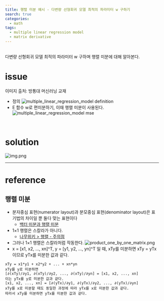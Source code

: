 ```yaml
---
title: 행렬 미분 예시 - 다변량 선형회귀 모델 최적의 파라미터 w 구하기
search: true
categories: 
  - math
tags:
  - multiple linear regression model
  - matrix derivative
---
```

<br />
다변량 선형회귀 모델 최적의 파라미터 w 구하며 행렬 미분에 대해 알아본다. 

# issue

이미지 출처: 방통대 머신러닝 교재
- 정의
![multiple_linear_regression_model definition]({{site.url}}{{site.baseurl}}/assets/images/mlrm/mlrm_definition.png)
- E 함수 w로 편미분하기, 이때 행렬 미분이 사용된다.
![multiple_linear_regression_model mse]({{site.url}}{{site.baseurl}}/assets/images/mlrm/mlrm_mse.png)

<br />

# solution 


![img.png]({{site.url}}{{site.baseurl}}/assets/images/mlrm/chatgpt_solution.png)

---
# reference
## 행렬 미분
- 분자중심 표현(numerator layout)과 분모중심 표현(denominator layout)은 표기법의 차이일 뿐 둘다 맞는 표현이다
  - [백터 미분과 행렬 미분](https://darkpgmr.tistory.com/141)
- 1×1 행렬은 스칼라가 아니다.
  - [나무위키 > 행렬 - 주의점](https://namu.wiki/w/%ED%96%89%EB%A0%AC(%EC%88%98%ED%95%99)#s-4.7)
- 그러나 1×1 행렬은 스칼라처럼 작동한다.
![product_one_by_one_matrix.png]({{site.url}}{{site.baseurl}}/assets/images/mlrm/product_one_by_one_matrix.png)
- x = [x1, x2, ..., xn]^T,   y = [y1, y2, ..., yn]^T 일 때,  xTy를 미분하면 xTy = yTx이므로 yTx를 미분한 값과 같다.
```
xTy = x1*y1 + x2*y2 + ... + xn*yn
xTy를 y로 미분하면
[∂(xTy)/∂y1, ∂(xTy)/∂y2, ..., ∂(xTy)/∂yn] = [x1, x2, ..., xn]
이는 yTx를 y로 미분한 값과 같다.
[x1, x2, ..., xn] = [∂(yTx)/∂y1, ∂(yTx)/∂y2, ..., ∂(yTx)/∂yn]
xTy를 x로 미분할 때도 동일한 과정에 따라 yTx를 x로 미분한 값과 같다.
따라서 xTy를 미분하면 yTx를 미분한 값과 같다.
```